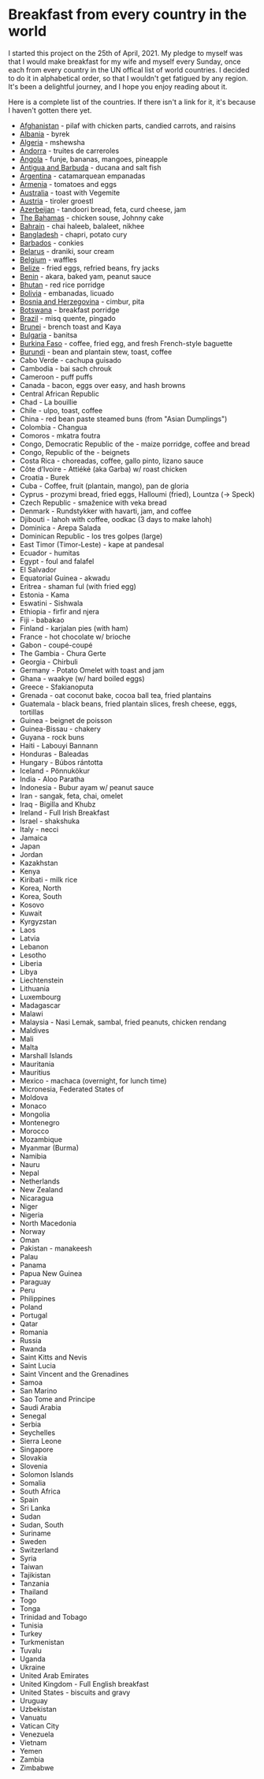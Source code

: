 # Breakfast from every country in the world

I started this project on the 25th of April, 2021. My pledge to myself
was that I would make breakfast for my wife and myself every Sunday,
once each from every country in the UN offical list of world
countries. I decided to do it in alphabetical order, so that I
wouldn't get fatigued by any region. It's been a delightful journey,
and I hope you enjoy reading about it.

Here is a complete list of the countries. If there isn't a link for
it, it's because I haven't gotten there yet.

* [Afghanistan](afghanistan.md) - pilaf with chicken parts, candied carrots, and
raisins
* [Albania](a/albania.md) - byrek
* [Algeria](a/algeria.md) - mshewsha
* [Andorra](a/andorra.md) - truites de carreroles
* [Angola](a/angola.md) - funje, bananas, mangoes, pineapple
* [Antigua and Barbuda](a/antigua_and_barbuda.md) - ducana and salt fish
* [Argentina](a/argentina.md) - catamarquean empanadas
* [Armenia](a/armenia.md) - tomatoes and eggs
* [Australia](a/australia.md) - toast with Vegemite
* [Austria](a/austria.md) - tiroler groestl
* [Azerbeijan](a/azerbeijan.md) - tandoori bread, feta, curd cheese, jam
* [The Bahamas](b/bahamas.md) - chicken souse, Johnny cake
* [Bahrain](b/bahrain.md) - chai haleeb, balaleet, nikhee
* [Bangladesh](b/bangladesh.md) - chapri, potato cury
* [Barbados](b/barbados.md) - conkies
* [Belarus](b/belarus.md) - draniki, sour cream
* [Belgium](b/belgium.md) - waffles
* [Belize](b/belize.md) - fried eggs, refried beans, fry jacks
* [Benin](b/benin.md) - akara, baked yam, peanut sauce
* [Bhutan](b/bhutan.md) - red rice porridge
* [Bolivia](b/bolivia.md) - embanadas, licuado
* [Bosnia and Herzegovina](b/bosnia.md) - cimbur, pita
* [Botswana](b/botswana.md) - breakfast porridge
* [Brazil](b/brazil.md) - misq quente, pingado
* [Brunei](b/brunei.md) - brench toast and Kaya
* [Bulgaria](b/bulgaria.md) - banitsa
* [Burkina Faso](b/burkina_faso.md) - coffee, fried egg, and fresh French-style baguette
* [Burundi](b/burundi.md) - bean and plantain stew, toast, coffee
* Cabo Verde - cachupa guisado
* Cambodia - bai sach chrouk
* Cameroon - puff puffs
* Canada - bacon, eggs over easy, and hash browns
* Central African Republic
* Chad - La bouillie
* Chile - ulpo, toast, coffee
* China - red bean paste steamed buns (from "Asian Dumplings")
* Colombia - Changua
* Comoros - mkatra foutra
* Congo, Democratic Republic of the - maize porridge, coffee and bread
* Congo, Republic of the - beignets 
* Costa Rica - choreadas, coffee, gallo pinto, lizano sauce
* Côte d’Ivoire - Attiéké (aka Garba) w/ roast chicken
* Croatia - Burek
* Cuba - Coffee, fruit (plantain, mango), pan de gloria
* Cyprus - prozymi bread, fried eggs, Halloumi (fried), Lountza (-> Speck)
* Czech Republic - smaženice with veka bread
* Denmark - Rundstykker with havarti, jam, and coffee
* Djibouti - lahoh with coffee, oodkac (3 days to make lahoh)
* Dominica - Arepa Salada
* Dominican Republic - los tres golpes (large)
* East Timor (Timor-Leste) - kape at pandesal
* Ecuador - humitas
* Egypt - foul and falafel 
* El Salvador
* Equatorial Guinea - akwadu
* Eritrea - shaman ful (with fried egg)
* Estonia - Kama
* Eswatini - Sishwala
* Ethiopia - firfir and njera
* Fiji - babakao
* Finland - karjalan pies (with ham)
* France - hot chocolate w/ brioche
* Gabon - coupé-coupé
* The Gambia - Chura Gerte
* Georgia - Chirbuli
* Germany - Potato Omelet with toast and jam 
* Ghana - waakye (w/ hard boiled eggs)
* Greece - Sfakianoputa
* Grenada - oat coconut bake, cocoa ball tea, fried plantains
* Guatemala - black beans, fried plantain slices, fresh cheese, eggs, tortillas
* Guinea - beignet de poisson
* Guinea-Bissau - chakery
* Guyana - rock buns
* Haiti - Labouyi Bannann
* Honduras - Baleadas
* Hungary - Búbos rántotta
* Iceland - Pönnukökur
* India - Aloo Paratha
* Indonesia - Bubur ayam w/ peanut sauce
* Iran - sangak, feta, chai, omelet
* Iraq - Bigilla and Khubz
* Ireland - Full Irish Breakfast
* Israel - shakshuka
* Italy - necci
* Jamaica
* Japan
* Jordan
* Kazakhstan
* Kenya
* Kiribati - milk rice
* Korea, North
* Korea, South
* Kosovo
* Kuwait
* Kyrgyzstan
* Laos
* Latvia
* Lebanon
* Lesotho
* Liberia
* Libya
* Liechtenstein
* Lithuania
* Luxembourg
* Madagascar
* Malawi
* Malaysia - Nasi Lemak, sambal, fried peanuts, chicken rendang
* Maldives
* Mali
* Malta
* Marshall Islands
* Mauritania
* Mauritius
* Mexico - machaca (overnight, for lunch time)
* Micronesia, Federated States of
* Moldova
* Monaco
* Mongolia
* Montenegro
* Morocco
* Mozambique
* Myanmar (Burma)
* Namibia
* Nauru
* Nepal
* Netherlands
* New Zealand
* Nicaragua
* Niger
* Nigeria
* North Macedonia
* Norway
* Oman
* Pakistan - manakeesh
* Palau
* Panama
* Papua New Guinea
* Paraguay
* Peru
* Philippines
* Poland
* Portugal
* Qatar
* Romania
* Russia
* Rwanda
* Saint Kitts and Nevis
* Saint Lucia
* Saint Vincent and the Grenadines
* Samoa
* San Marino
* Sao Tome and Principe
* Saudi Arabia
* Senegal
* Serbia
* Seychelles
* Sierra Leone
* Singapore
* Slovakia
* Slovenia
* Solomon Islands
* Somalia
* South Africa
* Spain
* Sri Lanka
* Sudan
* Sudan, South
* Suriname
* Sweden
* Switzerland
* Syria
* Taiwan
* Tajikistan
* Tanzania
* Thailand
* Togo
* Tonga
* Trinidad and Tobago
* Tunisia
* Turkey
* Turkmenistan
* Tuvalu
* Uganda
* Ukraine
* United Arab Emirates
* United Kingdom - Full English breakfast
* United States - biscuits and gravy 
* Uruguay
* Uzbekistan
* Vanuatu
* Vatican City
* Venezuela
* Vietnam
* Yemen
* Zambia
* Zimbabwe
